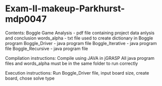 # Exam-II-makeup-Parkhurst-mdp0047

Contents:
Boggle Game Analysis - pdf file containing project data anlysis and conclusion
words_alpha - txt file used to create dictionary in Boggle program
Boggle_Driver - java program file
Boggle_Iterative - java program file
Boggle_Recursive - java program file

Compilation instructions:
Compile using JAVA in jGRASP
All java program files and words_alpha must be in the same folder to run correctly

Execution instructions:
Run Boggle_Driver file, input board size, create board, chose solve type
